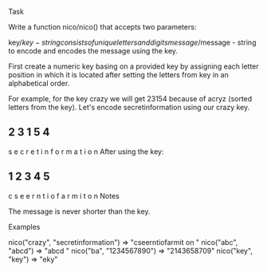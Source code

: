 Task

Write a function nico/nico() that accepts two parameters:

key/$key - string consists of unique letters and digits
message/$message - string to encode
and encodes the message using the key.

First create a numeric key basing on a provided key by assigning each letter position in which it is located after setting the letters from key in an alphabetical order.

For example, for the key crazy we will get 23154 because of acryz (sorted letters from the key).
Let's encode secretinformation using our crazy key.

2 3 1 5 4
---------
s e c r e
t i n f o
r m a t i
o n
After using the key:

1 2 3 4 5
---------
c s e e r
n t i o f
a r m i t
  o n
Notes

The message is never shorter than the key.

Examples

nico("crazy", "secretinformation") => "cseerntiofarmit on  "
nico("abc", "abcd") => "abcd  "
nico("ba", "1234567890") => "2143658709" 
nico("key", "key") => "eky"
